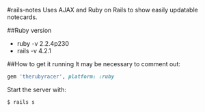 #rails-notes
Uses AJAX and Ruby on Rails to show easily updatable notecards. 

##Ruby version
* ruby -v 2.2.4p230
* rails -v 4.2.1

##How to get it running
It may be necessary to comment out:
```ruby
gem 'therubyracer', platform: :ruby
```

Start the server with:
```
$ rails s
```
